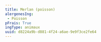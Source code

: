 ```yaml
---
title: Merlan (poisson)
alergenesIng:
 - Poisson
pFrais: True
ingType: animaux
uuid: d8224a9b-d881-4f24-a6ae-9e9f3ce2fe64
---
```

